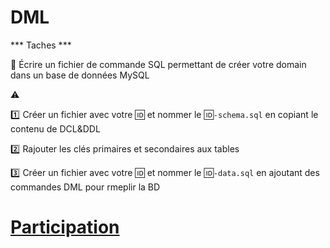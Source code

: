 # DML

*** Taches ***

:bookmark: Écrire un fichier de commande SQL permettant de créer votre domain dans un base de données MySQL

:warning: 
   
   :one: Créer un fichier avec votre :id: et nommer le :id:`-schema.sql` en copiant le contenu de DCL&DDL
   
   :two: Rajouter les clés primaires et secondaires aux tables 
   
   :three: Créer un fichier avec votre :id: et nommer le :id:`-data.sql` en ajoutant des commandes DML pour rmeplir la BD


# [Participation](Participation.md)
